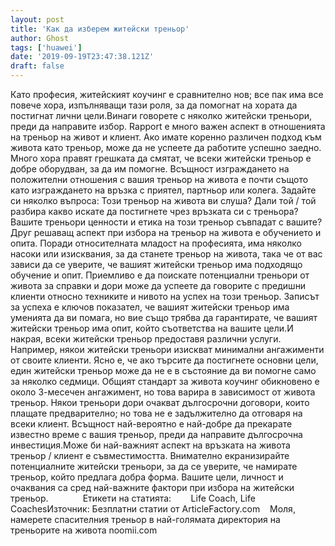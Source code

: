 ```yaml
---
layout: post
title: 'Как да изберем житейски треньор'
author: Ghost
tags: ['huawei']
date: '2019-09-19T23:47:38.121Z'
draft: false
---
```


Като професия, житейският коучинг е сравнително нов; все пак има все повече хора, изпълняващи тази роля, за да помогнат на хората да постигнат лични цели.Винаги говорете с няколко житейски треньори, преди да направите избор. Rapport е много важен аспект в отношенията на треньор на живот и клиент. Ако имате коренно различен подход към живота като треньор, може да не успеете да работите успешно заедно. Много хора правят грешката да смятат, че всеки житейски треньор е добре оборудван, за да им помогне. Всъщност изграждането на положителни отношения с вашия треньор на живота е почти същото като изграждането на връзка с приятел, партньор или колега. Задайте си няколко въпроса: Този треньор на живота ви слуша? Дали той / той разбира какво искате да постигнете чрез връзката си с треньора? Вашите треньори ценности и етика на този треньор съвпадат с вашите?Друг решаващ аспект при избора на треньор на живота е обучението и опита. Поради относителната младост на професията, има няколко насоки или изисквания, за да станете треньор на живота, така че от вас зависи да се уверите, че вашият житейски треньор има подходящо обучение и опит. Приемливо е да поискате потенциални треньори от живота за справки и дори може да успеете да говорите с предишни клиенти относно техниките и нивото на успех на този треньор. Записът за успеха е ключов показател, че вашият житейски треньор има уменията да ви помага, но вие също трябва да гарантирате, че вашият житейски треньор има опит, който съответства на вашите цели.И накрая, всеки житейски треньор предоставя различни услуги. Например, някои житейски треньори изискват минимални ангажименти от своите клиенти. Ясно е, че ако търсите да постигнете основни цели, един житейски треньор може да не е в състояние да ви помогне само за няколко седмици. Общият стандарт за живота коучинг обикновено е около 3-месечен ангажимент, но това варира в зависимост от живота треньор. Някои треньори дори очакват дългосрочни договори, които плащате предварително; но това не е задължително да отговаря на всеки клиент. Всъщност най-вероятно е най-добре да прекарате известно време с вашия треньор, преди да направите дългосрочна инвестиция.Може би най-важният аспект на връзката на живота треньор / клиент е съвместимостта. Внимателно екранизирайте потенциалните житейски треньори, за да се уверите, че намирате треньор, който предлага добра форма. Вашите цели, личност и очаквания са сред най-важните фактори при избора на житейски треньор.              Етикети на статията:        Life Coach, Life CoachesИзточник: Безплатни статии от ArticleFactory.com    Моля, намерете спасителния треньор в най-голямата директория на треньорите на живота noomii.com
